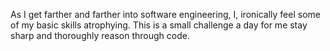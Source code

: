 As I get farther and farther into software engineering, I, 
ironically feel some of my basic skills atrophying. This is a small 
challenge a day for me stay sharp and thoroughly reason through 
code.
